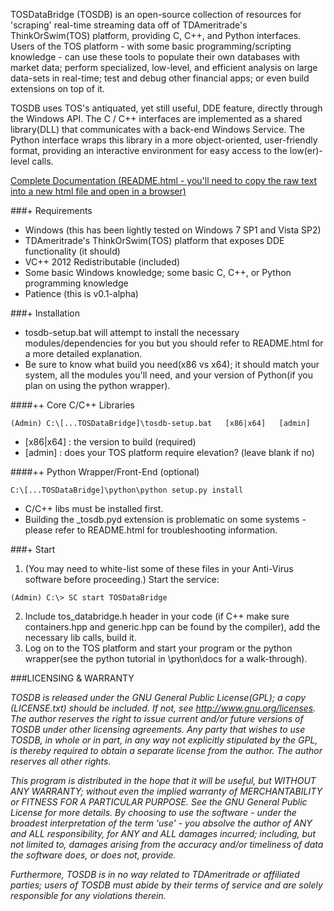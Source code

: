 TOSDataBridge (TOSDB) is an open-source collection of resources for 'scraping' real-time streaming data off of TDAmeritrade's ThinkOrSwim(TOS) platform, providing C, C++, and Python interfaces. Users of the TOS platform - with some basic programming/scripting knowledge - can use these tools to populate their own databases with market data; perform specialized, low-level, and efficient analysis on large data-sets in real-time; test and debug other financial apps; or even build extensions on top of it.

TOSDB uses TOS's antiquated, yet still useful, DDE feature, directly through the Windows API. The C / C++ interfaces are implemented as a shared library(DLL) that communicates with a back-end Windows Service. The Python interface wraps this library in a more object-oriented, user-friendly format, providing an interactive environment for easy access to the low(er)-level calls. 

[Complete Documentation (README.html - you'll need to copy the raw text into a new html file and open in a browser) ](https://raw.githubusercontent.com/jeog/TOSDataBridge/master/README.html)

###+ Requirements
- Windows (this has been lightly tested on Windows 7 SP1 and Vista SP2)
- TDAmeritrade's ThinkOrSwim(TOS) platform that exposes DDE functionality (it should)
- VC++ 2012 Redistributable (included)
- Some basic Windows knowledge; some basic C, C++, or Python programming knowledge
- Patience (this is v0.1-alpha)
  
###+ Installation
- tosdb-setup.bat will attempt to install the necessary modules/dependencies for you but you should refer to README.html for a more detailed explanation.
- Be sure to know what build you need(x86 vs x64); it should match your system, all the modules you'll need, and your version of Python(if you plan on using the python wrapper).

 ####++ Core C/C++ Libraries
 ```
(Admin) C:\[...TOSDataBridge]\tosdb-setup.bat   [x86|x64]   [admin]
```
 - [x86|x64] : the version to build (required)
 - [admin] : does your TOS platform require elevation? (leave blank if no)

 ####++ Python Wrapper/Front-End (optional)
 ```
C:\[...TOSDataBridge]\python\python setup.py install
```
 - C/C++ libs must be installed first.
 - Building the _tosdb.pyd extension is problematic on some systems - please refer to README.html for troubleshooting information.


###+ Start
1. (You may need to white-list some of these files in your Anti-Virus software before proceeding.) Start the service:  
```
(Admin) C:\> SC start TOSDataBridge
```
2. Include tos_databridge.h header in your code (if C++ make sure containers.hpp and generic.hpp can be found by the compiler), add the necessary lib calls, build it.
3. Log on to the TOS platform and start your program or the python wrapper(see the python tutorial in \python\docs for a walk-through).


###LICENSING & WARRANTY

*TOSDB is released under the GNU General Public License(GPL); a copy (LICENSE.txt) should be included. If not, see http://www.gnu.org/licenses. The author reserves the right to issue current and/or future versions of TOSDB under other licensing agreements. Any party that wishes to use TOSDB, in whole or in part, in any way not explicitly stipulated by the GPL, is thereby required to obtain a separate license from the author. The author reserves all other rights.*

*This program is distributed in the hope that it will be useful, but WITHOUT ANY WARRANTY; without even the implied warranty of MERCHANTABILITY or FITNESS FOR A PARTICULAR PURPOSE. See the GNU General Public License for more details. By choosing to use the software - under the broadest interpretation of the term 'use' - you absolve the author of ANY and ALL responsibility, for ANY and ALL damages incurred; including, but not limited to, damages arising from the accuracy and/or timeliness of data the software does, or does not, provide.*     

*Furthermore, TOSDB is in no way related to TDAmeritrade or affiliated parties; users of TOSDB must abide by their terms of service and are solely responsible for any violations therein.*